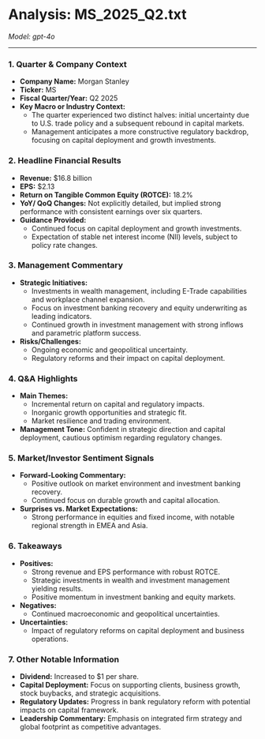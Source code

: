 # Analysis: MS_2025_Q2.txt

*Model: gpt-4o*

---

### 1. Quarter & Company Context
- **Company Name:** Morgan Stanley
- **Ticker:** MS
- **Fiscal Quarter/Year:** Q2 2025
- **Key Macro or Industry Context:**
  - The quarter experienced two distinct halves: initial uncertainty due to U.S. trade policy and a subsequent rebound in capital markets.
  - Management anticipates a more constructive regulatory backdrop, focusing on capital deployment and growth investments.

### 2. Headline Financial Results
- **Revenue:** $16.8 billion
- **EPS:** $2.13
- **Return on Tangible Common Equity (ROTCE):** 18.2%
- **YoY/ QoQ Changes:** Not explicitly detailed, but implied strong performance with consistent earnings over six quarters.
- **Guidance Provided:**
  - Continued focus on capital deployment and growth investments.
  - Expectation of stable net interest income (NII) levels, subject to policy rate changes.

### 3. Management Commentary
- **Strategic Initiatives:**
  - Investments in wealth management, including E-Trade capabilities and workplace channel expansion.
  - Focus on investment banking recovery and equity underwriting as leading indicators.
  - Continued growth in investment management with strong inflows and parametric platform success.
- **Risks/Challenges:**
  - Ongoing economic and geopolitical uncertainty.
  - Regulatory reforms and their impact on capital deployment.

### 4. Q&A Highlights
- **Main Themes:**
  - Incremental return on capital and regulatory impacts.
  - Inorganic growth opportunities and strategic fit.
  - Market resilience and trading environment.
- **Management Tone:** Confident in strategic direction and capital deployment, cautious optimism regarding regulatory changes.

### 5. Market/Investor Sentiment Signals
- **Forward-Looking Commentary:**
  - Positive outlook on market environment and investment banking recovery.
  - Continued focus on durable growth and capital allocation.
- **Surprises vs. Market Expectations:**
  - Strong performance in equities and fixed income, with notable regional strength in EMEA and Asia.

### 6. Takeaways
- **Positives:**
  - Strong revenue and EPS performance with robust ROTCE.
  - Strategic investments in wealth and investment management yielding results.
  - Positive momentum in investment banking and equity markets.
- **Negatives:**
  - Continued macroeconomic and geopolitical uncertainties.
- **Uncertainties:**
  - Impact of regulatory reforms on capital deployment and business operations.

### 7. Other Notable Information
- **Dividend:** Increased to $1 per share.
- **Capital Deployment:** Focus on supporting clients, business growth, stock buybacks, and strategic acquisitions.
- **Regulatory Updates:** Progress in bank regulatory reform with potential impacts on capital framework.
- **Leadership Commentary:** Emphasis on integrated firm strategy and global footprint as competitive advantages.